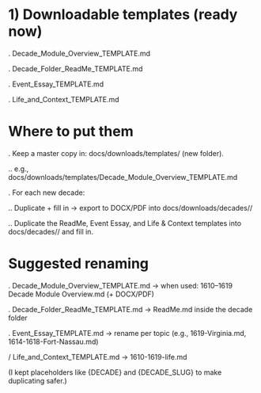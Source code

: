 # 1) Downloadable templates (ready now)

. Decade_Module_Overview_TEMPLATE.md

. Decade_Folder_ReadMe_TEMPLATE.md

. Event_Essay_TEMPLATE.md

. Life_and_Context_TEMPLATE.md

# Where to put them

. Keep a master copy in: docs/downloads/templates/ (new folder).

.. e.g., docs/downloads/templates/Decade_Module_Overview_TEMPLATE.md

. For each new decade:

.. Duplicate + fill in → export to DOCX/PDF into docs/downloads/decades/<decade>/

.. Duplicate the ReadMe, Event Essay, and Life & Context templates into docs/decades/<decade>/ and fill in.

# Suggested renaming

. Decade_Module_Overview_TEMPLATE.md → when used: 1610–1619 Decade Module Overview.md (+ DOCX/PDF)

. Decade_Folder_ReadMe_TEMPLATE.md → ReadMe.md inside the decade folder

. Event_Essay_TEMPLATE.md → rename per topic (e.g., 1619-Virginia.md, 1614-1618-Fort-Nassau.md)

/ Life_and_Context_TEMPLATE.md → 1610-1619-life.md

(I kept placeholders like {DECADE} and {DECADE_SLUG} to make duplicating safer.)

